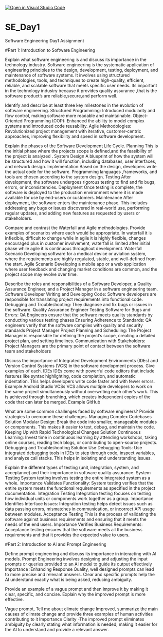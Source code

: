 [![Open in Visual Studio Code](https://classroom.github.com/assets/open-in-vscode-2e0aaae1b6195c2367325f4f02e2d04e9abb55f0b24a779b69b11b9e10269abc.svg)](https://classroom.github.com/online_ide?assignment_repo_id=15570610&assignment_repo_type=AssignmentRepo)
# SE_Day1
Software Engineering Day1 Assignment

#Part 1: Introduction to Software Engineering

Explain what software engineering is and discuss its importance in the technology industry.
Software engineering is the systematic application of engineering principles to the design, development, testing, deployment, and maintenance of software systems. It involves using structured methodologies, tools, and techniques to create high-quality, efficient, reliable, and scalable software that meets specific user needs. Its important in the technology industry because it provides quality assurance ,that is the software product’s are reliable,secure,and perform well.

Identify and describe at least three key milestones in the evolution of software engineering.
Structured Programming: Introduced modularity and flow control, making software more readable and maintainable. 
Object-Oriented Programming (OOP): Enhanced the ability to model complex systems and introduced code reusability. 
Agile Methodologies: Revolutionized project management with iterative, customer-centric approaches, improving flexibility and speed in software development.

Explain the phases of the Software Development Life Cycle.
Planning
This is the initial phase where the projects scope is defined,and the feasibility of the project is analyzed .
System Design
A blueprint of how the system will be structured and how it will function, including databases, user interfaces, and network design.
Implementation
Based on the design, developers write the actual code for the software. Programming languages ,frameworks, and tools are chosen according to the system design. 
Testing
After development, the software undergoes rigorous testing to find and fix bugs, errors, or inconsistencies.
Deployment
Once testing is complete, the software is deployed to the production environment where it is made available for use by end-users or customers. 
Maintenance 
After deployment, the software enters the maintenance phase. This includes addressing any bugs or issues discovered in real-world use, performing regular updates, and adding new features as requested by users or stakeholders.

Compare and contrast the Waterfall and Agile methodologies. Provide examples of scenarios where each would be appropriate.
In waterfall it is inflexible, difficult to change while in agile it is highly flexible, changes encouraged plus in customer involvement, waterfall is limited after initial phase while agile it is continuous throughout  development.
Waterfall Scenario 
Developing software for a medical device or aviation system, where the requirements are highly regulated, stable, and well-defined from the start. 
Agile Scenario 
Developing a mobile app or a web application where user feedback and changing market conditions are common, and the project scope may evolve over time.


Describe the roles and responsibilities of a Software Developer, a Quality Assurance Engineer, and a Project Manager in a software engineering team.
Software Developer
Writing and Developing Code: Software developers are responsible for translating project requirements into functional code. Debugging and Troubleshooting: They diagnose and fix bugs or issues in the software.
Quality Assurance Engineer
Testing Software for Bugs and Errors: QA Engineers ensure that the software meets quality standards by conducting various testing phases 
Ensuring Adherence to Standards: QA engineers verify that the software complies with quality and security standards
Project Manager
Project Planning and Scheduling: The Project Manager is responsible for defining the project’s scope, creating a detailed project plan, and setting timelines. Communication with Stakeholders: Project Managers are the primary point of contact between the software team and stakeholders


Discuss the importance of Integrated Development Environments (IDEs) and Version Control Systems (VCS) in the software development process. Give examples of each.
IDEs
IDEs come with powerful code editors that include features like syntax highlighting, code completion, and automatic indentation. This helps developers write code faster and with fewer errors. Example Android Studio
VCSs 
VCS allows multiple developers to work on the same project simultaneously without overwriting each other’s work. This is achieved through branching, which creates independent copies of the code that can later be merged. Example GitHub


What are some common challenges faced by software engineers? Provide strategies to overcome these challenges.
Managing Complex Codebases Solution Modular Design: Break the code into smaller, manageable modules or components. This makes it easier to test, debug, and maintain the code.
Keeping Up with Rapid Technological Changes Solution Continuous Learning: Invest time in continuous learning by attending workshops, taking online courses, reading tech blogs, or contributing to open-source projects.
Debugging and Troubleshooting Solution Use Debugging Tools: Use integrated debugging tools in IDEs to step through code, inspect variables, and analyze call stacks. This helps in isolating and understanding issues.


Explain the different types of testing (unit, integration, system, and acceptance) and their importance in software quality assurance.
System Testing 
System testing involves testing the entire integrated system as a whole. Importance Validates Functionality: System testing verifies that the entire system meets the functional requirements as specified in the project documentation.
Integration Testing
Integration testing focuses on testing how individual units or components work together as a group. Importance Identifies Interface Issues: Integration testing helps detect issues such as data passing errors, mismatches in communication, or incorrect API usage between modules.
Acceptance Testing 
This is the process of validating the software against business requirements and ensuring that it meets the needs of the end users. Importance Verifies Business Requirements: Acceptance testing ensures that the software meets all the business requirements and that it provides the expected value to users.


#Part 2: Introduction to AI and Prompt Engineering


Define prompt engineering and discuss its importance in interacting with AI models.
Prompt Engineering involves designing and adjusting the input prompts or queries provided to an AI model to guide its output effectively
Importance :Enhancing Response Quality, well designed prompts can lead to more precise and relevant answers. Clear and specific prompts help the AI understand exactly what is being asked, reducing ambiguity.


Provide an example of a vague prompt and then improve it by making it clear, specific, and concise. Explain why the improved prompt is more effective.

Vague prompt, Tell me about climate change
Improved, summarize the main causes of climate change and provide three examples of human activities contributing to it
Importance Clarity -The improved prompt eliminates ambiguity by clearly stating what information is needed, making it easier for the AI to understand and provide a relevant answer.

